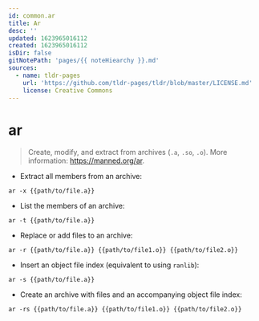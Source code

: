 ```yaml
---
id: common.ar
title: Ar
desc: ''
updated: 1623965016112
created: 1623965016112
isDir: false
gitNotePath: 'pages/{{ noteHiearchy }}.md'
sources:
  - name: tldr-pages
    url: 'https://github.com/tldr-pages/tldr/blob/master/LICENSE.md'
    license: Creative Commons
---
```

# ar

> Create, modify, and extract from archives (`.a`, `.so`, `.o`).
> More information: <https://manned.org/ar>.

- Extract all members from an archive:

`ar -x {{path/to/file.a}}`

- List the members of an archive:

`ar -t {{path/to/file.a}}`

- Replace or add files to an archive:

`ar -r {{path/to/file.a}} {{path/to/file1.o}} {{path/to/file2.o}}`

- Insert an object file index (equivalent to using `ranlib`):

`ar -s {{path/to/file.a}}`

- Create an archive with files and an accompanying object file index:

`ar -rs {{path/to/file.a}} {{path/to/file1.o}} {{path/to/file2.o}}`

